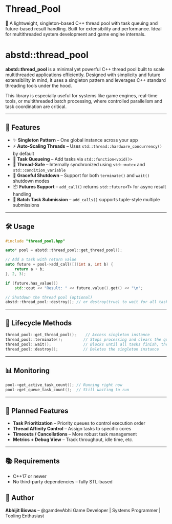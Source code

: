 # Thread_Pool
 🧵 A lightweight, singleton-based C++ thread pool with task queuing and future-based result handling. Built for extensibility and performance. Ideal for multithreaded system development and game engine internals.

# abstd::thread_pool

**abstd::thread_pool** is a minimal yet powerful C++ thread pool built to scale multithreaded applications efficiently. Designed with simplicity and future extensibility in mind, it uses a singleton pattern and leverages C++ standard threading tools under the hood.

This library is especially useful for systems like game engines, real-time tools, or multithreaded batch processing, where controlled parallelism and task coordination are critical.

---

## 🚀 Features

- ✨ **Singleton Pattern** – One global instance across your app
- ⚡ **Auto-Scaling Threads** – Uses `std::thread::hardware_concurrency()` by default
- 🧠 **Task Queueing** – Add tasks via `std::function<void()>`
- 🧵 **Thread-Safe** – Internally synchronized using `std::mutex` and `std::condition_variable`
- 🔄 **Graceful Shutdown** – Support for both `terminate()` and `wait()` shutdown modes
- 📦 **Futures Support** – `add_call()` returns `std::future<T>` for async result handling
- 🧩 **Batch Task Submission** – `add_calls()` supports tuple-style multiple submissions

---

## 🛠️ Usage

```cpp
#include "thread_pool.hpp"

auto* pool = abstd::thread_pool::get_thread_pool();

// Add a task with return value
auto future = pool->add_call([](int a, int b) {
    return a + b;
}, 2, 3);

if (future.has_value())
    std::cout << "Result: " << future.value().get() << "\n";

// Shutdown the thread pool (optional)
abstd::thread_pool::destroy(); // or destroy(true) to wait for all tasks
```

---

## 🔄 Lifecycle Methods

```cpp
thread_pool::get_thread_pool();    // Access singleton instance
thread_pool::terminate();         // Stops processing and clears the queue
thread_pool::wait();              // Blocks until all tasks finish, then shuts down
thread_pool::destroy();           // Deletes the singleton instance
```

---

## 📊 Monitoring

```cpp
pool->get_active_task_count(); // Running right now
pool->get_queue_task_count();  // Still waiting to run
```

---

## 🧩 Planned Features

- **Task Prioritization** – Priority queues to control execution order
- **Thread Affinity Control** – Assign tasks to specific cores
- **Timeouts / Cancellations** – More robust task management
- **Metrics + Debug View** – Track throughput, idle time, etc.

---

## 📚 Requirements

- C++17 or newer
- No third-party dependencies – fully STL-based

## 👤 Author

**Abhijit Biswas** – @gamdevAbhi
Game Developer | Systems Programmer | Tooling Enthusiast